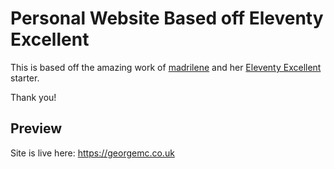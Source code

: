 # Personal Website Based off Eleventy Excellent

This is based off the amazing work of [madrilene](https://github.com/madrilene) and her [Eleventy Excellent](https://github.com/madrilene/eleventy-excellent) starter.

Thank you!
## Preview

Site is live here: https://georgemc.co.uk
